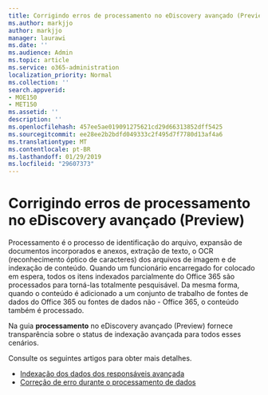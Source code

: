 ```yaml
---
title: Corrigindo erros de processamento no eDiscovery avançado (Preview)
ms.author: markjjo
author: markjjo
manager: laurawi
ms.date: ''
ms.audience: Admin
ms.topic: article
ms.service: o365-administration
localization_priority: Normal
ms.collection: ''
search.appverid:
- MOE150
- MET150
ms.assetid: ''
description: ''
ms.openlocfilehash: 457ee5ae019091275621cd29d66313852dff5425
ms.sourcegitcommit: ee28ee2b2bdfd049333c2f495d7f7780d13af4a6
ms.translationtype: MT
ms.contentlocale: pt-BR
ms.lasthandoff: 01/29/2019
ms.locfileid: "29607373"
---
```

# <a name="fixing-processing-errors-in-advanced-ediscovery-preview"></a>Corrigindo erros de processamento no eDiscovery avançado (Preview)

Processamento é o processo de identificação do arquivo, expansão de documentos incorporados e anexos, extração de texto, o OCR (reconhecimento óptico de caracteres) dos arquivos de imagem e de indexação de conteúdo.  Quando um funcionário encarregado for colocado em espera, todos os itens indexados parcialmente do Office 365 são processados para torná-las totalmente pesquisável.  Da mesma forma, quando o conteúdo é adicionado a um conjunto de trabalho de fontes de dados do Office 365 ou fontes de dados não - Office 365, o conteúdo também é processado.

Na guia **processamento** no eDiscovery avançado (Preview) fornece transparência sobre o status de indexação avançada para todos esses cenários.

Consulte os seguintes artigos para obter mais detalhes.

- [Indexação dos dados dos responsáveis avançada](indexing-custodian-data.md)
- [Correção de erro durante o processamento de dados](error-remediation.md)
